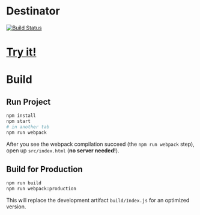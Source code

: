# Destinator

[![Build Status](https://travis-ci.org/wimmers/destinator.svg?branch=master)](https://travis-ci.org/wimmers/destinator)

# [Try it!](https://wimmers.github.io/destinator)

# Build

## Run Project

```sh
npm install
npm start
# in another tab
npm run webpack
```
After you see the webpack compilation succeed (the `npm run webpack` step), open up `src/index.html` (**no server needed!**).

## Build for Production

```sh
npm run build
npm run webpack:production
```

This will replace the development artifact `build/Index.js` for an optimized version.
